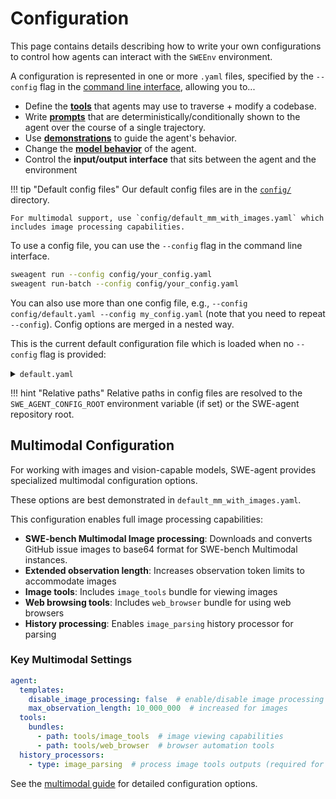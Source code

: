 # Configuration

This page contains details describing how to write your own configurations to control how agents can interact with the `SWEEnv` environment.

A configuration is represented in one or more `.yaml` files, specified by the `--config` flag in the [command line interface](../usage/cl_tutorial.md), allowing you to...

* Define the [**tools**](tools.md) that agents may use to traverse + modify a codebase.
* Write [**prompts**](templates.md) that are deterministically/conditionally shown to the agent over the course of a single trajectory.
* Use [**demonstrations**](demonstrations.md) to guide the agent's behavior.
* Change the [**model behavior**](models.md) of the agent.
* Control the **input/output interface** that sits between the agent and the environment

!!! tip "Default config files"
    Our default config files are in the [`config/`](https://github.com/SWE-agent/SWE-agent/tree/main/config) directory.

    For multimodal support, use `config/default_mm_with_images.yaml` which includes image processing capabilities.

To use a config file, you can use the `--config` flag in the command line interface.

```bash
sweagent run --config config/your_config.yaml
sweagent run-batch --config config/your_config.yaml
```

You can also use more than one config file, e.g., `--config config/default.yaml --config my_config.yaml`
(note that you need to repeat `--config`).
Config options are merged in a nested way.

This is the current default configuration file which is loaded when no `--config` flag is provided:

<details>
<summary><code>default.yaml</code></summary>

```yaml title="config/default.yaml"
--8<-- "config/default.yaml"
```
</details>

!!! hint "Relative paths"
    Relative paths in config files are resolved to the `SWE_AGENT_CONFIG_ROOT` environment variable (if set)
    or the SWE-agent repository root.

## Multimodal Configuration

For working with images and vision-capable models, SWE-agent provides specialized multimodal configuration options.

These options are best demonstrated in `default_mm_with_images.yaml`.

This configuration enables full image processing capabilities:

- **SWE-bench Multimodal Image processing**: Downloads and converts GitHub issue images to base64 format for SWE-bench Multimodal instances.
- **Extended observation length**: Increases observation token limits to accommodate images
- **Image tools**: Includes `image_tools` bundle for viewing images
- **Web browsing tools**: Includes `web_browser` bundle for using web browsers
- **History processing**: Enables `image_parsing` history processor for parsing

### Key Multimodal Settings

```yaml
agent:
  templates:
    disable_image_processing: false  # enable/disable image processing
    max_observation_length: 10_000_000  # increased for images
  tools:
    bundles:
      - path: tools/image_tools  # image viewing capabilities
      - path: tools/web_browser  # browser automation tools
  history_processors:
    - type: image_parsing  # process image tools outputs (required for tools to work)
```

See the [multimodal guide](../usage/multimodal.md) for detailed configuration options.
